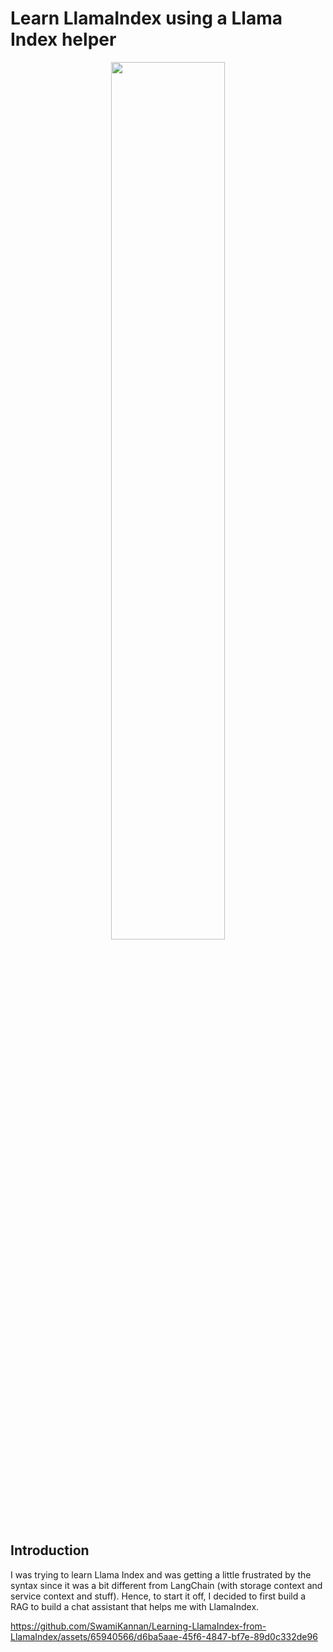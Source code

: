 # Learn LlamaIndex using a Llama Index helper
<p align="center">
  <img src = "https://github.com/SwamiKannan/Learning-LlamaIndex-from-LlamaIndex/blob/main/images/image%203.jpg", width = 60%>
</p>

## Introduction

I was trying to learn Llama Index and was getting a little frustrated by the syntax since it was a bit different from LangChain (with storage context and service context and stuff). Hence, to start it off, I decided to first build a RAG to build a chat assistant that helps me with LlamaIndex.

https://github.com/SwamiKannan/Learning-LlamaIndex-from-LlamaIndex/assets/65940566/d6ba5aae-45f6-4847-bf7e-89d0c332de96


